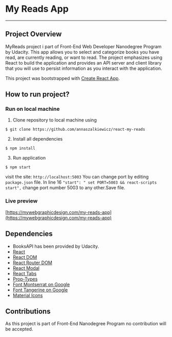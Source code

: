 # My Reads App
---
## Project Overview

MyReads project i part of Front-End Web Developer Nanodegree Program by Udacity. This app allows you to select and categorize books you have read, are currently reading, or want to read. The project emphasizes using React to build the application and provides an API server and client library that you will use to persist information as you interact with the application.

This project was bootstrapped with [Create React App](https://github.com/facebookincubator/create-react-app).

## How to run project?

### Run on local machine

1. Clone repository to local machine using
```
$ git clone https://github.com/annaszalkiewicz/react-my-reads
```

2. Install all dependencies
```
$ npm install
```
3. Run application
```
$ npm start
```
visit the site: `http://localhost:5003`
You can change port by editing `package.json` file. In line 16 `"start": " set PORT=5003 && react-scripts start",` change port number 5003 to any other.Save file.

### Live preview

[https://mywebgraphicdesign.com/my-reads-app](https://mywebgraphicdesign.com/my-reads-app)

## Dependencies

* BooksAPI has been provided by Udacity.
* [React](https://reactjs.org/)
* [React DOM](https://www.npmjs.com/package/react-dom)
* [React Router DOM](https://www.npmjs.com/package/react-router-dom)
* [React Modal](https://www.npmjs.com/package/react-modal)
* [React Tabs](https://github.com/reactjs/react-tabs)
* [Prop-Types](https://www.npmjs.com/package/prop-types)
* [Font Montserrat on Google](https://fonts.google.com/specimen/Montserrat)
* [Font Tangerine on Google](https://fonts.google.com/specimen/Tangerine)
* [Material Icons](https://material.io/tools/icons/?style=baseline)

## Contributions

As this project is part of Front-End Nanodegree Program no contribution will be accepted.



